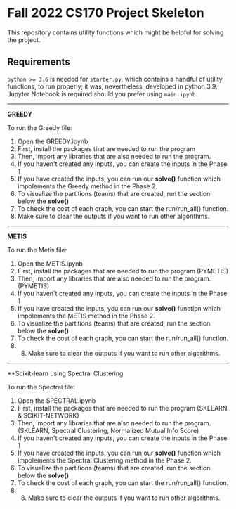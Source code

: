 # Fall 2022 CS170 Project Skeleton
This repository contains utility functions which might be helpful for solving the project.

## Requirements
`python >= 3.6` is needed for `starter.py`, which contains a handful of utility functions, to run properly; it was, nevertheless, developed in python 3.9.  
Jupyter Notebook is required should you prefer using `main.ipynb`.
________________________________________________________________________________________________________________
**GREEDY**

To run the Greedy file:
1. Open the GREEDY.ipynb
2. First, install the packages that are needed to run the program
3. Then, import any libraries that are also needed to run the program.
4. If you haven't created any inputs, you can create the inputs in the Phase 1
5. If you have created the inputs, you can run our **solve()** function which impolements the Greedy method in the Phase 2. 
6. To visualize the partitions (teams) that are created, run the section below the **solve()**
7. To check the cost of each graph, you can start the run/run_all() function.
8. Make sure to clear the outputs if you want to run other algorithms.

________________________________________________________________________________________________________________
**METIS**

To run the Metis file:
1. Open the METIS.ipynb
2. First, install the packages that are needed to run the program (PYMETIS)
3. Then, import any libraries that are also needed to run the program. (PYMETIS)
4. If you haven't created any inputs, you can create the inputs in the Phase 1 
5. If you have created the inputs, you can run our **solve()** function which impolements the METIS method in the Phase 2. 
6. To visualize the partitions (teams) that are created, run the section below the **solve()**
7. To check the cost of each graph, you can start the run/run_all() function. 
8. 8. Make sure to clear the outputs if you want to run other algorithms.

________________________________________________________________________________________________________________
**Scikit-learn using Spectral Clustering

To run the Spectral file:
1. Open the SPECTRAL.ipynb
2. First, install the packages that are needed to run the program (SKLEARN & SCIKIT-NETWORK)
3. Then, import any libraries that are also needed to run the program. (SKLEARN, Spectral Clustering, Normalized Mutual Info Score)
4. If you haven't created any inputs, you can create the inputs in the Phase 1 
5. If you have created the inputs, you can run our **solve()** function which impolements the Spectral Clustering method in the Phase 2. 
6. To visualize the partitions (teams) that are created, run the section below the **solve()**
7. To check the cost of each graph, you can start the run/run_all() function. 
8. 8. Make sure to clear the outputs if you want to run other algorithms.

